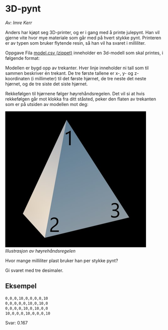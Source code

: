 # 3D-pynt

_Av: Imre Kerr_

Anders har kjøpt seg 3D-printer, og er i gang med å printe julepynt. Han vil
gjerne vite hvor mye materiale som går med på hvert stykke pynt. Printeren er av
typen som bruker flytende resin, så han vil ha svaret i milliliter.

Oppgave Fila [model.csv (zippet)](model.csv.zip) inneholder en 3d-modell som
skal printes, i følgende format:

Modellen er bygd opp av trekanter. Hver linje inneholder ni tall som til sammen
beskriver én trekant. De tre første tallene er x-, y- og z-koordinaten (i
millimeter) til det første hjørnet, de tre neste det neste hjørnet, og de tre
siste det siste hjørnet.

Rekkefølgen til hjørnene følger høyrehåndsregelen. Det vil si at hvis
rekkefølgen går mot klokka fra ditt ståsted, peker den flaten av trekanten som
er på utsiden av modellen mot deg:

![tetrahedron](tetrahedron.jpg)_Illustrasjon av høyrehåndsregelen_

Hvor mange milliliter plast bruker han per stykke pynt?

Gi svaret med tre desimaler.

## Eksempel

```
0,0,0,10,0,0,0,0,10
0,0,0,0,0,10,0,10,0
0,0,0,0,10,0,10,0,0
10,0,0,0,10,0,0,0,10
```

Svar: 0.167
